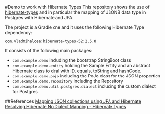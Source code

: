 #Demo to work with Hibernate Types
This repository shows the use of [hibernate-types](https://github.com/vladmihalcea/high-performance-java-persistence)
and in particular the mapping of JSONB data type in Postgres with Hibernate and JPA. 

The project is a Gradle one and it uses the following Hibernate Type dependency: 

```com.vladmihalcea:hibernate-types-52:2.5.0```

It consists of the following main packages: 

* ```com.example.demo``` including the bootstrap StringBoot class
* ```com.example.demo.entity``` holding the Sample Entity and an abstract Hibernate class to deal with ID, equals, toString and hashCode.
* ```com.example.demo.pojo``` including the PoJo class for the JSON properties
* ```com.example.demo.repository``` including the Repository
* ````com.example.demo.util.postgres.dialect```` including the custom dialect for Postgres



##References
[Mapping JSON collections using JPA and Hibernate](https://vladmihalcea.com/how-to-map-json-collections-using-jpa-and-hibernate/)
[Resolving Hibernate No Dialect Mapping - Hibernate Types](https://vladmihalcea.com/hibernate-no-dialect-mapping-for-jdbc-type/)

